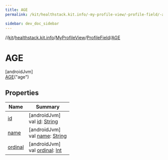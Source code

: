 ```yaml
---
title: AGE
permalink: /kit/healthstack.kit.info/-my-profile-view/-profile-field/-a-g-e/index.html

sidebar: dev_doc_sidebar
---
```

//[kit](../../../../../kit.html)/[healthstack.kit.info](../../../index.html)/[MyProfileView](../../index.html)/[ProfileField](../index.html)/[AGE](index.html)



# AGE



[androidJvm]\
[AGE](index.html)(&quot;age&quot;)



## Properties


| Name | Summary |
|---|---|
| [id](../id.html) | [androidJvm]<br>val [id](../id.html): [String](https://kotlinlang.org/api/latest/jvm/stdlib/kotlin/-string/index.html) |
| [name](../../../../healthstack.kit.ui.util/-interaction-type/-n-o-t-h-i-n-g/index.html#-372974862%2FProperties%2F-106109196) | [androidJvm]<br>val [name](../../../../healthstack.kit.ui.util/-interaction-type/-n-o-t-h-i-n-g/index.html#-372974862%2FProperties%2F-106109196): [String](https://kotlinlang.org/api/latest/jvm/stdlib/kotlin/-string/index.html) |
| [ordinal](../../../../healthstack.kit.ui.util/-interaction-type/-n-o-t-h-i-n-g/index.html#-739389684%2FProperties%2F-106109196) | [androidJvm]<br>val [ordinal](../../../../healthstack.kit.ui.util/-interaction-type/-n-o-t-h-i-n-g/index.html#-739389684%2FProperties%2F-106109196): [Int](https://kotlinlang.org/api/latest/jvm/stdlib/kotlin/-int/index.html) |

